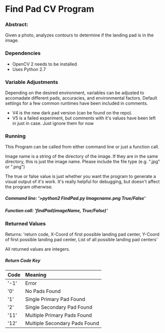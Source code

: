 # Find Pad CV Program #

### Abstract: ###
Given a photo, analyzes contours to determine if the landing pad is in the image.

### Dependencies ###
- OpenCV 2 needs to be installed
- Uses Python 2.7

### Variable Adjustments ###
Depending on the desired environment, variables can be adjusted to accomadate different pads, accuracies, and environmental factors. Default settings for a few common runtimes have been included in comments.
- V4 is the new dark pad version (can be found on the repo). 
- V5 is a failed experiment, but comments with it's values have been left in just in case. Just ignore them for now

### Running ###
This Program can be called from either command line or just a function call. 

Image name is a string of the directory of the image. If they are in the same directory, this is just the image name. Please include the file type (e.g. ".jpg" or ".png")

The true or false value is just whether you want the program to generate a visual output of it's work. It's really helpful for debugging, but doesn't affect the program otherwise.
  
  ##### Command line: '>python2 FindPad.py Imagename.png True/False' #####
  
  ##### Function call: 'findPad(imageName, True/False)' #####

### Returned Values ###
Returns: 'return code, X-Coord of first possible landing pad center, Y-Coord of first possible landing pad center, List of all possible landing pad centers'

All returned values are integers.

##### Return Code Key #####
| Code  | Meaning                         |
|-------|:--------------------------------|
| '-1'	| Error                           |
| '0'	  | No Pads Found                   |
| '1'	  | Single Primary Pad Found        |
| '2'	  | Single Secondary Pad Found      |
| '11'	| Multiple Primary Pads Found     |
| '12'	| Multiple Secondary Pads Found	  |
